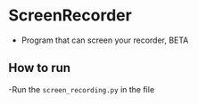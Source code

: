 # ScreenRecorder
- Program that can screen your recorder, BETA

## How to run 
-Run the `screen_recording.py` in the file
